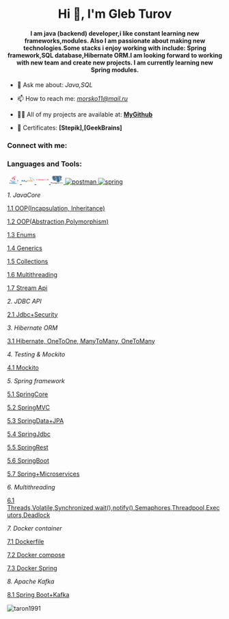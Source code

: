 <h1 align="center">Hi 👋, I'm Gleb Turov </h1>
<h4 align="center">I am java (backend) developer,i like constant learning new frameworks,modules.
Also I am passionate about making new technologies.Some stacks i enjoy working with include: 
Spring framework,SQL database,Hibernate ORM.I am looking forward to working with new team and create new projects. 
I am currently learning new Spring modules.</h4>



- 💬 Ask me about: *Java,SQL*

- 📫 How to reach me: *morsko11@mail.ru*

- 👨‍💻 All of my projects are available at: **[MyGithub](https://github.com/Morsko11)**

- 📜 Certificates: **[Stepik],[GeekBrains]**

<h3 align="left">Connect with me:</h3>


<h3 align="left">Languages and Tools:</h3>
<p align="left">  </a> <a href="https://www.java.com" target="_blank" rel="noreferrer"> <img src="https://raw.githubusercontent.com/devicons/devicon/master/icons/java/java-original.svg" alt="java" width="30" height="20"/> </a> <a href="https://www.mysql.com/" target="_blank" rel="noreferrer"> <img src="https://raw.githubusercontent.com/devicons/devicon/master/icons/mysql/mysql-original-wordmark.svg" alt="mysql" width="30" height="20"/> </a> <a href="https://www.oracle.com/" target="_blank" rel="noreferrer"> <img src="https://raw.githubusercontent.com/devicons/devicon/master/icons/oracle/oracle-original.svg" alt="oracle" width="30" height="20"/> </a> <a href="https://www.postgresql.org" target="_blank" rel="noreferrer"> <img src="https://raw.githubusercontent.com/devicons/devicon/master/icons/postgresql/postgresql-original-wordmark.svg" alt="postgresql" width="30" height="20"/> </a> <a href="https://postman.com" target="_blank" rel="noreferrer"> <img src="https://www.vectorlogo.zone/logos/getpostman/getpostman-icon.svg" alt="postman" width="30" height="20"/> </a> <a href="https://spring.io/" target="_blank" rel="noreferrer"> <img src="https://www.vectorlogo.zone/logos/springio/springio-icon.svg" alt="spring" width="30" height="20"/> </a> </p>

  *1. JavaCore*


  [1.1 OOP(Incapsulation, Inheritance)](https://github.com/Morsko11/Oop-Incapsulation-/tree/master/src/main/java)
  
  [1.2 OOP(Abstraction,Polymorphism)](https://github.com/Morsko11/OOP-Polymorpfism-/tree/master/src/main/java)
  
  [1.3 Enums](https://github.com/Morsko11/Enum/blob/master/src/main/java/org/example/EnumOd.java)
  
  [1.4 Generics](https://github.com/Morsko11/Generics/tree/master/src/main/java/org/example)
  
  [1.5 Collections](https://github.com/Morsko11/Collections/blob/master/src/main/java/org/example/Kartgame.java)
  
  [1.6 Multithreading](https://github.com/Morsko11/MultiThreading/blob/master/src/main/java/org/example/Main.java)

  [1.7 Stream Api](https://github.com/Morsko11/Stream_Api/blob/master/src/main/java/org/example/Main.java)
  
  
  *2. JDBC API*
  
  [2.1 Jdbc+Security](https://github.com/Morsko11/JDBC_Security/tree/master/src/main/java/com/example/jdbc_security_project)
  
  
  *3. Hibernate ORM*
  
  [3.1 Hibernate, OneToOne, ManyToMany, OneToMany](https://github.com/Morsko11/Hibernate_ORM/tree/master/src/main/java)
  
   
  *4. Testing & Mockito* 
  
  [4.1 Mockito](https://github.com/Morsko11/Mockito_Test/blob/master/src/test/java/mockitoTest/MockitoTest.java)
   
  
  *5. Spring framework*
  
  [5.1 SpringCore](https://github.com/Morsko11/Spring_Core/tree/master/src/main/java/org/example/Spring)
  
  [5.2 SpringMVC](https://github.com/Morsko11/Spring_MVC/tree/master/src/main/java/com/example/sprinwebmvctest)
  
  [5.3 SpringData+JPA](https://github.com/Morsko11/Spring_Data_JPA/tree/master/src/main/java/com/example/datajpatest)
  
  [5.4 SpringJdbc](https://github.com/Morsko11/Spring_JDBC/tree/master/src/main/java/com/example/springjdbc)
  
  [5.5 SpringRest](https://github.com/Morsko11/SpringREST/tree/master/src/main/java/com/restful/restproject)
  
  [5.6 SpringBoot](https://github.com/Morsko11/Spring_Boot/tree/master/src/main/java/com/example/springboot_project)
  
  [5.7 Spring+Microservices](https://github.com/Morsko11/Spring_Microservice/tree/master/BackEndService/src/main/java/com/example/backendservice)
  
  
  *6. Multithreading*
  
  [6.1 Threads,Volatile,Synchronized,wait(),notify(),Semaphores,Threadpool,Executors,Deadlock](https://github.com/Morsko11/MultiThreading/blob/master/src/main/java/org/example/Main.java)
 
  
  *7. Docker container*
  
  [7.1 Dockerfile](https://github.com/Morsko11/Docker/tree/master)
  
  [7.2 Docker compose](https://github.com/Morsko11/Docker_Compose/tree/master)
  
  [7.3 Docker Spring](https://github.com/Morsko11/Docker_Spring/tree/master/src/main/java/com/example/dockerspring)

  
  *8. Apache Kafka*
  
  [8.1 Spring Boot+Kafka](https://github.com/Morsko11/kafkaProject/tree/master/src/main/java/com/example/kafkaprojet2)



<p><img align="center" src="https://github-readme-streak-stats.herokuapp.com/?user=taron1991&" alt="taron1991" /></p>
